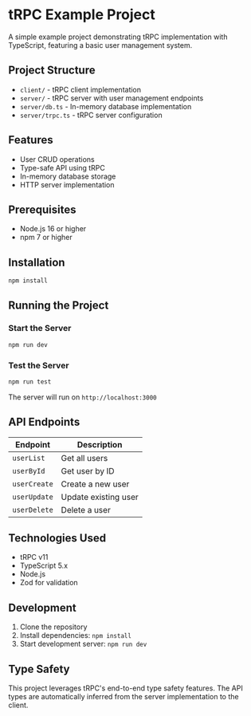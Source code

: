 # tRPC Example Project

A simple example project demonstrating tRPC implementation with TypeScript, featuring a basic user management system.

## Project Structure
- `client/` - tRPC client implementation
- `server/` - tRPC server with user management endpoints
- `server/db.ts` - In-memory database implementation
- `server/trpc.ts` - tRPC server configuration

## Features
- User CRUD operations
- Type-safe API using tRPC
- In-memory database storage
- HTTP server implementation

## Prerequisites
- Node.js 16 or higher
- npm 7 or higher

## Installation
```sh
npm install
```

## Running the Project
### Start the Server
```sh
npm run dev
```

### Test the Server
```sh
npm run test
```

The server will run on `http://localhost:3000`


## API Endpoints
| Endpoint | Description |
|----------|-------------|
| `userList` | Get all users |
| `userById` | Get user by ID |
| `userCreate` | Create a new user |
| `userUpdate` | Update existing user |
| `userDelete` | Delete a user |

## Technologies Used
- tRPC v11
- TypeScript 5.x
- Node.js
- Zod for validation


## Development
1. Clone the repository
2. Install dependencies: `npm install`
3. Start development server: `npm run dev`


## Type Safety
This project leverages tRPC's end-to-end type safety features. The API types are automatically inferred from the server implementation to the client.


